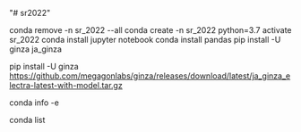 "# sr2022" 

<!-- 再作成 -->
conda remove -n sr_2022 --all
conda create -n sr_2022 python=3.7
activate sr_2022
conda install jupyter notebook
conda install pandas
pip install -U ginza ja_ginza

<!-- Python　Ginzaのインストールはcondaコマンドの後 -->
pip install -U ginza https://github.com/megagonlabs/ginza/releases/download/latest/ja_ginza_electra-latest-with-model.tar.gz

<!-- 仮想環境一覧 -->
conda info -e

conda list